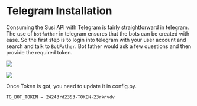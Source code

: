 # Telegram Installation

Consuming the Susi API with Telegram is fairly straightforward in telegram. The use of `botfather` in telegram ensures 
that the bots can be created with ease. 
So the first step is to login into telegram with your user account and search and talk to `BotFather`. Bot father would 
ask a few questions and then provide the required token.


![](venv/botfather1.png)


![](C:\Users\Vlad\Desktop\Python\GymBot\venv\botfather2.png)




Once Token is got, you need to update it in config.py.

`TG_BOT_TOKEN = 24243rd2353-TOKEN-23rknvdv`